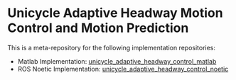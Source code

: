 # Unicycle Adaptive Headway Motion Control and Motion Prediction

This is a meta-repository for the following implementation repositories:

- Matlab Implementation: [unicycle_adaptive_headway_control_matlab](https://github.com/core-robotics-research/unicycle_adaptive_headway_control_matlab)
- ROS Noetic Implementation: [unicycle_adaptive_headway_control_noetic](https://github.com/core-robotics-research/unicycle_adaptive_headway_control_noetic)


